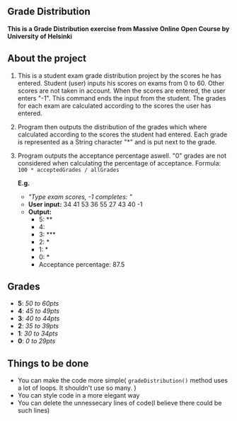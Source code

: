 ## Grade Distribution 

**This is a Grade Distribution exercise from Massive Online Open Course by University of Helsinki**

## About the project

1. This is a student exam grade distribution project by the scores he has entered. 
   Student (user) inputs his scores on exams from 0 to 60. Other scores are not taken in account.
   When the scores are entered, the user enters "-1". This command ends the input from the student.
   The grades for each exam are calculated according to the scores the user has entered.

2. Program then outputs the distribution of the grades which where calculated according to the scores
   the student had entered. Each grade is represented as a String character "*" and is put next to the grade.
   
3. Program outputs the acceptance percentage aswell. 
   "0" grades are not considered when calculating the percentage of acceptance. Formula: `100 * acceptedGrades / allGrades`
   
   **E.g.**
   - *"Type exam scores, -1 completes: "*
   - **User input:**  34  41  53  36  55  27  43  40  -1
   - **Output:**
       - 5: **
       - 4:
       - 3: ***
       - 2: *
       - 1: *
       - 0: *
       - Acceptance percentage: 87.5

## Grades
- **5**:  *50 to 60pts*
- **4**:  *45 to 49pts*
- **3**:  *40 to 44pts*
- **2**:  *35 to 39pts*
- **1**:  *30 to 34pts*
- **0**:  *0  to 29pts*
      



## Things to be done

- You can make the code more simple( `gradeDistribution()` method uses a lot of loops. It shouldn't use so many. )
- You can style code in a more elegant way
- You can delete the unnessecary lines of code(I believe there could be such lines)

